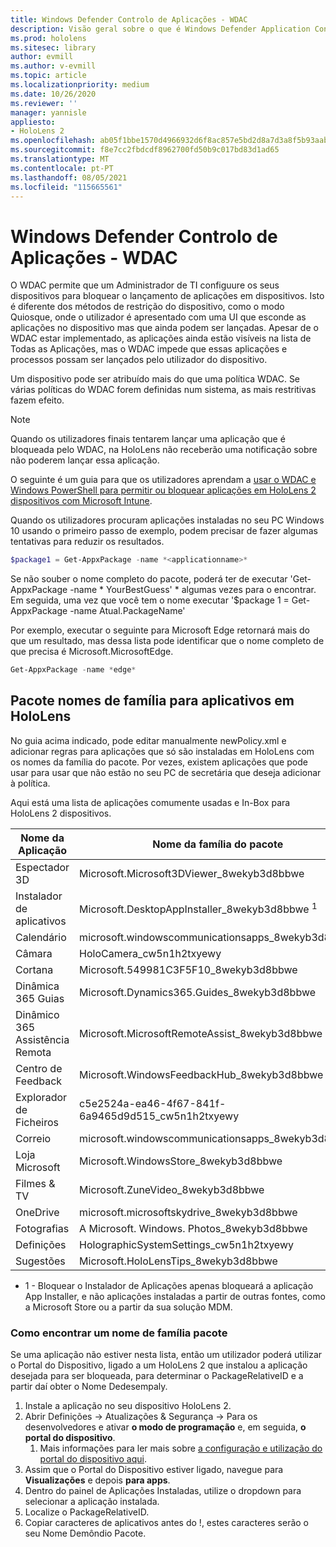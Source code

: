 ```yaml
---
title: Windows Defender Controlo de Aplicações - WDAC
description: Visão geral sobre o que é Windows Defender Application Control e como usá-lo para gerir HoloLens dispositivos de realidade mista.
ms.prod: hololens
ms.sitesec: library
author: evmill
ms.author: v-evmill
ms.topic: article
ms.localizationpriority: medium
ms.date: 10/26/2020
ms.reviewer: ''
manager: yannisle
appliesto:
- HoloLens 2
ms.openlocfilehash: ab05f1bbe1570d4966932d6f8ac857e5bd2d8a7d3a8f5b93aaba0335eda05b01
ms.sourcegitcommit: f8e7cc2fbdcdf8962700fd50b9c017bd83d1ad65
ms.translationtype: MT
ms.contentlocale: pt-PT
ms.lasthandoff: 08/05/2021
ms.locfileid: "115665561"
---
```

# <a name="windows-defender-application-control---wdac"></a>Windows Defender Controlo de Aplicações - WDAC

O WDAC permite que um Administrador de TI configuure os seus dispositivos para bloquear o lançamento de aplicações em dispositivos. Isto é diferente dos métodos de restrição do dispositivo, como o modo Quiosque, onde o utilizador é apresentado com uma UI que esconde as aplicações no dispositivo mas que ainda podem ser lançadas. Apesar de o WDAC estar implementado, as aplicações ainda estão visíveis na lista de Todas as Aplicações, mas o WDAC impede que essas aplicações e processos possam ser lançados pelo utilizador do dispositivo.

Um dispositivo pode ser atribuído mais do que uma política WDAC. Se várias políticas do WDAC forem definidas num sistema, as mais restritivas fazem efeito. 

> [!NOTE]
> Quando os utilizadores finais tentarem lançar uma aplicação que é bloqueada pelo WDAC, na HoloLens não receberão uma notificação sobre não poderem lançar essa aplicação.

O seguinte é um guia para que os utilizadores aprendam a [usar o WDAC e Windows PowerShell para permitir ou bloquear aplicações em HoloLens 2 dispositivos com Microsoft Intune](/mem/intune/configuration/custom-profile-hololens).

Quando os utilizadores procuram aplicações instaladas no seu PC Windows 10 usando o primeiro passo de exemplo, podem precisar de fazer algumas tentativas para reduzir os resultados.

```powershell
$package1 = Get-AppxPackage -name *<applicationname>*
``` 

Se não souber o nome completo do pacote, poderá ter de executar 'Get-AppxPackage -name \* YourBestGuess' \* algumas vezes para o encontrar. Em seguida, uma vez que você tem o nome executar '$package 1 = Get-AppxPackage -name Atual.PackageName'

Por exemplo, executar o seguinte para Microsoft Edge retornará mais do que um resultado, mas dessa lista pode identificar que o nome completo de que precisa é Microsoft.MicrosoftEdge.

```powershell
Get-AppxPackage -name *edge*
``` 

## <a name="package-family-names-for-apps-on-hololens"></a>Pacote nomes de família para aplicativos em HoloLens

No guia acima indicado, pode editar manualmente newPolicy.xml e adicionar regras para aplicações que só são instaladas em HoloLens com os nomes da família do pacote. Por vezes, existem aplicações que pode usar para usar que não estão no seu PC de secretária que deseja adicionar à política.

Aqui está uma lista de aplicações comumente usadas e In-Box para HoloLens 2 dispositivos.

| Nome da Aplicação                   | Nome da família do pacote                                |
|----------------------------|----------------------------------------------------|
| Espectador 3D                  | Microsoft.Microsoft3DViewer_8wekyb3d8bbwe          |
| Instalador de aplicativos              | Microsoft.DesktopAppInstaller_8wekyb3d8bbwe <sup>1</sup>         |
| Calendário                   | microsoft.windowscommunicationsapps_8wekyb3d8bbwe  |
| Câmara                     | HoloCamera_cw5n1h2txyewy                           |
| Cortana                    | Microsoft.549981C3F5F10_8wekyb3d8bbwe              |
| Dinâmica 365 Guias        | Microsoft.Dynamics365.Guides_8wekyb3d8bbwe         |
| Dinâmico 365 Assistência Remota | Microsoft.MicrosoftRemoteAssist_8wekyb3d8bbwe      |
| Centro de Feedback               | Microsoft.WindowsFeedbackHub_8wekyb3d8bbwe         |
| Explorador de Ficheiros              | c5e2524a-ea46-4f67-841f-6a9465d9d515_cw5n1h2txyewy |
| Correio                       | microsoft.windowscommunicationsapps_8wekyb3d8bbwe  |
| Loja Microsoft            | Microsoft.WindowsStore_8wekyb3d8bbwe               |
| Filmes & TV                | Microsoft.ZuneVideo_8wekyb3d8bbwe                  |
| OneDrive                   | microsoft.microsoftskydrive_8wekyb3d8bbwe          |
| Fotografias                     | A Microsoft. Windows. Photos_8wekyb3d8bbwe             |
| Definições                   | HolographicSystemSettings_cw5n1h2txyewy            |
| Sugestões                       | Microsoft.HoloLensTips_8wekyb3d8bbwe               |

- 1 - Bloquear o Instalador de Aplicações apenas bloqueará a aplicação App Installer, e não aplicações instaladas a partir de outras fontes, como a Microsoft Store ou a partir da sua solução MDM.

### <a name="how-to-find-a-package-family-name"></a>Como encontrar um nome de família pacote

Se uma aplicação não estiver nesta lista, então um utilizador poderá utilizar o Portal do Dispositivo, ligado a um HoloLens 2 que instalou a aplicação desejada para ser bloqueada, para determinar o PackageRelativeID e a partir daí obter o Nome Dedesempaly.

1. Instale a aplicação no seu dispositivo HoloLens 2. 
1. Abrir Definições -> Atualizações & Segurança -> Para os desenvolvedores e ativar **o modo de programação** e, em seguida, **o portal do dispositivo**. 
    1. Mais informações para ler mais sobre [a configuração e utilização do portal do dispositivo aqui](/windows/mixed-reality/develop/platform-capabilities-and-apis/using-the-windows-device-portal).
1. Assim que o Portal do Dispositivo estiver ligado, navegue para **Visualizações** e depois **para apps**. 
1. Dentro do painel de Aplicações Instaladas, utilize o dropdown para selecionar a aplicação instalada. 
1. Localize o PackageRelativeID. 
1. Copiar caracteres de aplicativos antes do !, estes caracteres serão o seu Nome Demôndio Pacote.


